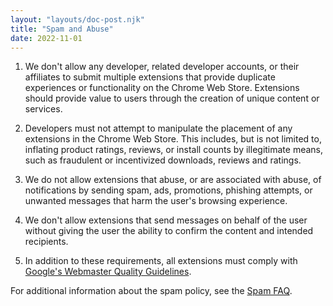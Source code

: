 ```yaml
---
layout: "layouts/doc-post.njk"
title: "Spam and Abuse"
date: 2022-11-01
---
```


1. We don't allow any developer, related developer accounts, or their affiliates to submit multiple extensions that provide duplicate experiences or functionality on the Chrome Web Store. Extensions should provide value to users through the creation of unique content or services.

1. Developers must not attempt to manipulate the placement of any extensions in the Chrome Web Store. This includes, but is not limited to, inflating product ratings, reviews, or install counts by illegitimate means, such as fraudulent or incentivized downloads, reviews and ratings.

1. We do not allow extensions that abuse, or are associated with abuse, of notifications by sending spam, ads, promotions, phishing attempts, or unwanted messages that harm the user's browsing experience.

1. We don't allow extensions that send messages on behalf of the user without giving the user the ability to confirm the content and intended recipients.

1. In addition to these requirements, all extensions must comply with [Google's Webmaster Quality Guidelines][webmaster].

For additional information about the spam policy, see the [Spam FAQ][faq].

[faq]: /docs/webstore/spam-faq/
[webmaster]: https://support.google.com/webmasters/answer/35769#3
